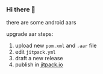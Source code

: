 ### Hi there 👋

there are some android aars

upgrade aar steps:

1. upload new `pom.xml` and `.aar` file 
2. edit `jitpack.yml`
3. draft a new release
4. publish in [jitpack.io](https://jitpack.io/)

<!--
**appkits/appkits** is a ✨ _special_ ✨ repository because its `README.md` (this file) appears on your GitHub profile.

Here are some ideas to get you started:

- 🔭 I’m currently working on ...
- 🌱 I’m currently learning ...
- 👯 I’m looking to collaborate on ...
- 🤔 I’m looking for help with ...
- 💬 Ask me about ...
- 📫 How to reach me: ...
- 😄 Pronouns: ...
- ⚡ Fun fact: ...
-->
